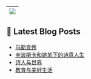  <a href="https://github.com/anuraghazra/github-readme-stats"><img align="center" src="https://github-readme-stats.vercel.app/api/top-langs/?username=Usualminds&layout=compact&hide_border=true" /></a> |
| ------------- | 

## 📕 Latest Blog Posts
<!-- BLOG-POST-LIST:START -->
- [马斯克传](https://www.qjidea.com/elon/)
- [辛波斯卡和她笔下的诗意人生](https://www.qjidea.com/anna/)
- [诗人与世界](https://www.qjidea.com/poet_world/)
- [教育与美好生活](https://www.qjidea.com/education-life/)
<!-- BLOG-POST-LIST:END -->

